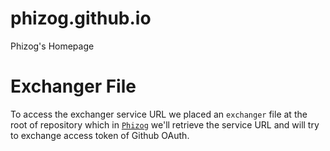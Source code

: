 # phizog.github.io
Phizog's Homepage

# Exchanger File
To access the exchanger service URL we placed an `exchanger` file at the root of repository which in [`Phizog`](https://github.com/phizog/phziog) we'll retrieve the service URL and will try to exchange access token of Github OAuth.

